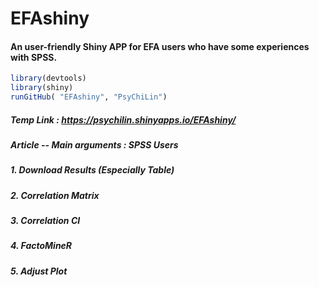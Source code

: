 
EFAshiny
========

#### An user-friendly Shiny APP for EFA users who have some experiences with SPSS.

<!-- README.md is generated from README.Rmd. Please edit that file -->
``` r
library(devtools)
library(shiny)
runGitHub( "EFAshiny", "PsyChiLin") 
```

##### Temp Link : <https://psychilin.shinyapps.io/EFAshiny/>

##### Article -- Main arguments : SPSS Users

##### 1. Download Results (Especially Table)

##### 2. Correlation Matrix

##### 3. Correlation CI

##### 4. FactoMineR

##### 5. Adjust Plot
